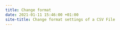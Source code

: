 ```yaml
---
title: Change format
date: 2021-01-11 15:46:00 +01:00
site-title: Change format settings of a CSV File
---
```


